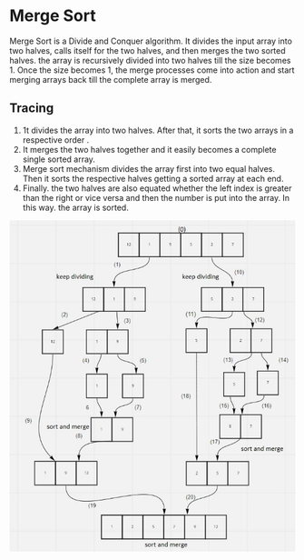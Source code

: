 # Merge Sort
Merge Sort is a Divide and Conquer algorithm. It divides the input array into two halves, calls itself for the two halves, and then merges the two sorted halves.  the array is recursively divided into two halves till the size becomes 1. Once the size becomes 1, the merge processes come into action and start merging arrays back till the complete array is merged.

## Tracing



1. 1t divides the array into two halves. After that, it sorts the two arrays in a respective order .
2. It merges the two halves together and it easily becomes a complete single sorted array.
3.  Merge sort mechanism divides the  array first into two equal halves. Then it sorts the respective halves getting a sorted array at each end.
4.  Finally. the two halves are also equated whether the left index is greater than the right or vice versa and then the number is put into the array. In this way. the array is sorted.

![merge](merge_sort/merge_sort_blog.JPG)
